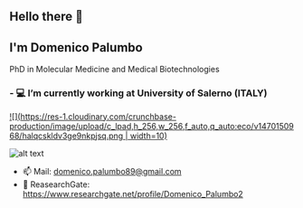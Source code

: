 ## Hello there 👋
## I'm Domenico Palumbo

PhD in Molecular Medicine and Medical Biotechnologies

### - 💻 I’m currently working at University of Salerno (ITALY)

[![](https://res-1.cloudinary.com/crunchbase-production/image/upload/c_lpad,h_256,w_256,f_auto,q_auto:eco/v1470150968/halqcskldv3ge9nkpjsq.png | width=10)](https://www.researchgate.net/profile/Domenico_Palumbo2)

![alt text]()




- 📫 Mail: domenico.palumbo89@gmail.com
- 🔬 ReasearchGate: https://www.researchgate.net/profile/Domenico_Palumbo2
